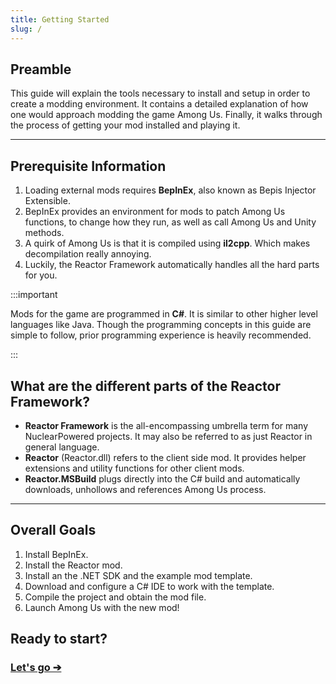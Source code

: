 ```yaml
---
title: Getting Started
slug: /
---
```



## Preamble

This guide will explain the tools necessary to install and setup in order to create
a modding environment. It contains a detailed explanation of how one would approach
modding the game Among Us. Finally, it walks through the process of getting your mod
installed and playing it.


---


## Prerequisite Information

1. Loading external mods requires **BepInEx**, also known as Bepis Injector Extensible.
2. BepInEx provides an environment for mods to patch Among Us functions, to change how they run, as well as call Among Us and Unity methods.
3. A quirk of Among Us is that it is compiled using **il2cpp**. Which makes decompilation really annoying.
4. Luckily, the Reactor Framework automatically handles all the hard parts for you.

:::important

Mods for the game are programmed in **C#**. It is similar to other higher level languages
like Java. Though the programming concepts in this guide are simple to follow, prior
programming experience is heavily recommended.

:::

## What are the different parts of the Reactor Framework?

- **Reactor Framework** is the all-encompassing umbrella term for many NuclearPowered
  projects. It may also be referred to as just Reactor in general language.
- **Reactor** (Reactor.dll) refers to the client side mod. It provides helper extensions
  and utility functions for other client mods.
- **Reactor.MSBuild** plugs directly into the C# build and automatically downloads, unhollows and references Among Us
  process.

---

## Overall Goals
1. Install BepInEx.
2. Install the Reactor mod.
3. Install an the .NET SDK and the example mod template.
4. Download and configure a C# IDE to work with the template.
5. Compile the project and obtain the mod file.
6. Launch Among Us with the new mod!

## Ready to start?

### [Let's go ➔](/quick-start/install_bepinex)
